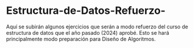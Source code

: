 # Estructura-de-Datos-Refuerzo-
Aquí se subirán algunos ejercicios que serán a modo refuerzo del curso de estructura de datos que el año pasado (2024) aprobé.  Esto se hará principalmente modo preparación para Diseño de Algoritmos.
